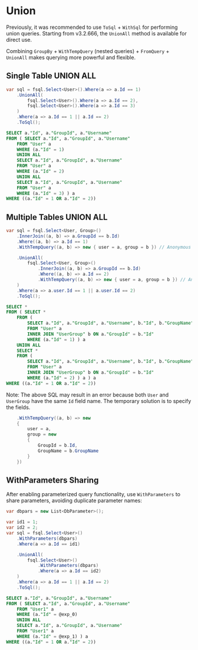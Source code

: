 # Union

Previously, it was recommended to use `ToSql` + `WithSql` for performing union queries. Starting from v3.2.666, the `UnionAll` method is available for direct use.

Combining `GroupBy` + `WithTempQuery` (nested queries) + `FromQuery` + `UnionAll` makes querying more powerful and flexible.

## Single Table UNION ALL

```csharp
var sql = fsql.Select<User>().Where(a => a.Id == 1)
    .UnionAll(
        fsql.Select<User>().Where(a => a.Id == 2),
        fsql.Select<User>().Where(a => a.Id == 3)
    )
    .Where(a => a.Id == 1 || a.Id == 2)
    .ToSql();
```

```sql
SELECT a."Id", a."GroupId", a."Username"
FROM ( SELECT a."Id", a."GroupId", a."Username"
    FROM "User" a
    WHERE (a."Id" = 1)
    UNION ALL
    SELECT a."Id", a."GroupId", a."Username"
    FROM "User" a
    WHERE (a."Id" = 2)
    UNION ALL
    SELECT a."Id", a."GroupId", a."Username"
    FROM "User" a
    WHERE (a."Id" = 3) ) a
WHERE ((a."Id" = 1 OR a."Id" = 2))
```

## Multiple Tables UNION ALL

```csharp
var sql = fsql.Select<User, Group>()
    .InnerJoin((a, b) => a.GroupId == b.Id)
    .Where((a, b) => a.Id == 1)
    .WithTempQuery((a, b) => new { user = a, group = b }) // Anonymous type

    .UnionAll(
        fsql.Select<User, Group>()
            .InnerJoin((a, b) => a.GroupId == b.Id)
            .Where((a, b) => a.Id == 2)
            .WithTempQuery((a, b) => new { user = a, group = b }) // Anonymous type
    )
    .Where(a => a.user.Id == 1 || a.user.Id == 2)
    .ToSql();
```

```sql
SELECT *
FROM ( SELECT *
    FROM (
        SELECT a."Id", a."GroupId", a."Username", b."Id", b."GroupName"
        FROM "User" a
        INNER JOIN "UserGroup" b ON a."GroupId" = b."Id"
        WHERE (a."Id" = 1) ) a
    UNION ALL
    SELECT *
    FROM (
        SELECT a."Id", a."GroupId", a."Username", b."Id", b."GroupName"
        FROM "User" a
        INNER JOIN "UserGroup" b ON a."GroupId" = b."Id"
        WHERE (a."Id" = 2) ) a ) a
WHERE ((a."Id" = 1 OR a."Id" = 2))
```

Note: The above SQL may result in an error because both `User` and `UserGroup` have the same `Id` field name. The temporary solution is to specify the fields.

```csharp
    .WithTempQuery((a, b) => new
    {
        user = a,
        group = new
        {
            GroupId = b.Id,
            GroupName = b.GroupName
        }
    })
```

## WithParameters Sharing

After enabling parameterized query functionality, use `WithParameters` to share parameters, avoiding duplicate parameter names:

```csharp
var dbpars = new List<DbParameter>();

var id1 = 1;
var id2 = 2;
var sql = fsql.Select<User>()
    .WithParameters(dbpars)
    .Where(a => a.Id == id1)

    .UnionAll(
        fsql.Select<User>()
            .WithParameters(dbpars)
            .Where(a => a.Id == id2)
    )
    .Where(a => a.Id == 1 || a.Id == 2)
    .ToSql();
```

```sql
SELECT a."Id", a."GroupId", a."Username"
FROM ( SELECT a."Id", a."GroupId", a."Username"
    FROM "User1" a
    WHERE (a."Id" = @exp_0)
    UNION ALL
    SELECT a."Id", a."GroupId", a."Username"
    FROM "User1" a
    WHERE (a."Id" = @exp_1) ) a
WHERE ((a."Id" = 1 OR a."Id" = 2))
```
